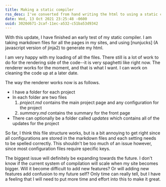 ```yaml
---
title: Making a static compiler
rss_desc: I've converted from hand writing the html to using a static compiler.
date: Wed, 13 Oct 2021 23:25:48 -0600
uuid: 3020d671-2caf-11ec-a532-c51ba53d9342
---
```


With this update, I have finished an early test of my static compiler. I am 
taking markdown files for all the pages in my sites, and using [nunjucks] (A javascript version of jinja2) to generate my html.

I am very happy with my loading of all the files. There still is a lot of work
to do for the rendering side of the code--it is very spaghetti like right now.
The renderer works for the moment, and that is what I want. I can work on 
cleaning the code up at a later date.

The way the renderer works now is as follows.

- I have a folder for each project
- In each folder are two files
  1. *project.md* contains the main project page and any configuration for the project
  2. *summary.md* contains the summary for the front page
- There can optionally be a folder called *updates* which contains all of the updates for the project

So far, I think this file structure works, but is a bit annoying to get right 
since all configurations are stored in the markdown files and each setting 
needs to be spelled correctly. This shouldn't be too much of an issue however,
since most configuration files require specific keys.

The biggest issue will definitely be expanding towards the future. I don't 
know if the current system of compilation will scale when my site becomes 
bigger. Will it become difficult to add new features? Or will adding new 
features add confusion to my future self? Only time can really tell, but I 
have a feeling that I will need to put more time and effort into this to make
it great.
